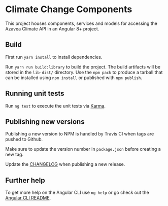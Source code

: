 # Climate Change Components

This project houses components, services and models for accessing the Azavea Climate API in an Angular 8+ project.

## Build

First run `yarn install` to install dependencies.

Run `yarn run build:library` to build the project. The build artifacts will be stored in the `lib-dist/` directory. Use the `npm pack` to produce a tarball that can be installed using `npm install` or published with `npm publish`.

## Running unit tests

Run `ng test` to execute the unit tests via [Karma](https://karma-runner.github.io).

## Publishing new versions

Publishing a new version to NPM is handled by Travis CI when tags are pushed to Github.

Make sure to update the version number in `package.json` before creating a new tag.

Update the [CHANGELOG](./CHANGELOG.md) when publishing a new release.

## Further help

To get more help on the Angular CLI use `ng help` or go check out the [Angular CLI README](https://github.com/angular/angular-cli/blob/master/README.md).
